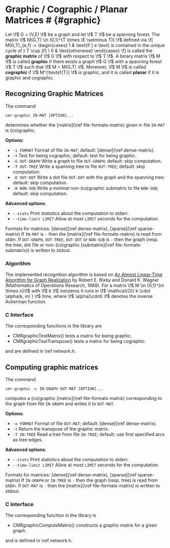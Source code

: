 # Graphic / Cographic / Planar Matrices # {#graphic}

Let \f$ G = (V,E) \f$ be a graph and let \f$ T \f$ be a spanning forest.
The matrix \f$ M(G,T) \in \{0,1\}^{T \times (E \setminus T)} \f$ defined via
\f[
  M(G,T)_{e,f} := \begin{cases}
    1 & \text{if } e \text{ is contained in the unique cycle of } T \cup \{f\} \\
    0 & \text{otherwise}
  \end{cases}
\f]
is called the **graphic matrix** of \f$ G \f$ with respect to \f$ T \f$.
A binary matrix \f$ M \f$ is called **graphic** if there exists a graph \f$ G \f$ with a spanning forest \f$ T \f$ such that \f$ M = M(G,T) \f$.
Moreover, \f$ M \f$ is called **cographic** if \f$ M^{\textsf{T}} \f$ is graphic, and 
it is called **planar** if it is graphic and cographic.


## Recognizing Graphic Matrices ##

The command

    cmr-graphic IN-MAT [OPTION]...

determines whether the [matrix](\ref file-formats-matrix) given in file `IN-MAT` is (co)graphic.

**Options**:
  - `-i FORMAT`    Format of file `IN-MAT`; default: [dense](\ref dense-matrix).
  - `-t`           Test for being cographic; default: test for being graphic.
  - `-G OUT-GRAPH` Write a graph to file `OUT-GRAPH`; default: skip computation.
  - `-T OUT-TREE`  Write a spanning tree to file `OUT-TREE`; default: skip computation.
  - `-D OUT-DOT`   Write a dot file `OUT-DOT` with the graph and the spanning tree; default: skip computation.
  - `-N NON-SUB`   Write a minimal non-(co)graphic submatrix to file `NON-SUB`; default: skip computation.

**Advanced options**:
  - `--stats`            Print statistics about the computation to stderr.
  - `--time-limit LIMIT` Allow at most `LIMIT` seconds for the computation.

Formats for matrices: [dense](\ref dense-matrix), [sparse](\ref sparse-matrix)
If `IN-MAT` is `-` then the [matrix](\ref file-formats-matrix) is read from stdin.
If `OUT-GRAPH`, `OUT-TREE`, `OUT-DOT` or `NON-SUB` is `-` then the graph (resp. the tree, dot file or non-(co)graphic [submatrix](\ref file-formats-submatrix)) is written to stdout.

### Algorithm ###

The implemented recognition algorithm is based on [An Almost Linear-Time Algorithm for Graph Realization](https://doi.org/10.1287/moor.13.1.99) by Robert E. Bixby and Donald K. Wagner (Mathematics of Operations Research, 1988).
For a matrix \f$ M \in \{0,1\}^{m \times n}\f$ with \f$ k \f$ nonzeros it runs in \f$ \mathcal{O}( k \cdot \alpha(k, m) ) \f$ time, where \f$ \alpha(\cdot) \f$ denotes the inverse Ackerman function.

### C Interface ###

The corresponding functions in the library are

  - CMRgraphicTestMatrix() tests a matrix for being graphic.
  - CMRgraphicTestTranspose() tests a matrix for being cographic.

and are defined in \ref network.h.


## Computing graphic matrices ##

The command

    cmr-graphic -c IN-GRAPH OUT-MAT [OPTION]...

computes a (co)graphic [matrix](\ref file-formats-matrix) corresponding to the graph from file `IN-GRAPH` and writes it to `OUT-MAT`.

**Options**:
  - `-o FORMAT`    Format of file `OUT-MAT`; default: [dense](\ref dense-matrix).
  - `-t`           Return the transpose of the graphic matrix.
  - `-T IN-TREE`   Read a tree from file `IN-TREE`; default: use first specified arcs as tree edges.

**Advanced options**:
  - `--stats`            Print statistics about the computation to stderr.
  - `--time-limit LIMIT` Allow at most `LIMIT` seconds for the computation.

Formats for matrices: [dense](\ref dense-matrix), [sparse](\ref sparse-matrix)
If `IN-GRAPH` or `IN-TREE` is `-` then the graph (resp. tree) is read from stdin.
If `OUT-MAT` is `-` then the [matrix](\ref file-formats-matrix) is written to stdout.

### C Interface ###

The corresponding function in the library is

  - CMRgraphicComputeMatrix() constructs a graphic matrix for a given graph.

and is defined in \ref network.h.
